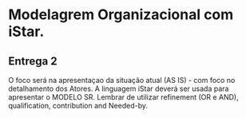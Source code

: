 # Modelagrem Organizacional com iStar.
## Entrega 2

O  foco será na  apresentaçao da situação atual   (AS IS) - com foco no detalhamento dos Atores. A linguagem iStar deverá ser usada para apresentar o MODELO SR. Lembrar de utilizar refinement (OR e AND), qualification, contribution and Needed-by.
